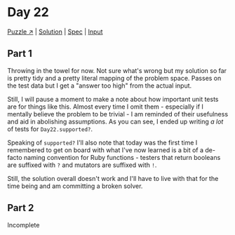 # Day 22

[Puzzle ↗️](https://adventofcode.com/2023/day/22) |
[Solution](../lib/day22.rb) |
[Spec](../spec/day22_spec.rb) |
[Input](../input/day22.txt)

## Part 1

Throwing in the towel for now. Not sure what's wrong but my solution so far is pretty tidy and a pretty literal mapping
of the problem space. Passes on the test data but I get a "answer too high" from the actual input.

Still, I will pause a moment to make a note about how important unit tests are for things like this. Almost every time
I omit them - especially if I mentally believe the problem to be trivial - I am reminded of their usefulness and aid in
abolishing assumptions. As you can see, I ended up writing _a lot_ of tests for `Day22.supported?`.

Speaking of `supported?` I'll also note that today was the first time I remembered to get on board with what I've now
learned is a bit of a de-facto naming convention for Ruby functions - testers that return booleans are suffixed with `?`
and mutators are suffixed with `!`.

Still, the solution overall doesn't work and I'll have to live with that for the time being and am committing a broken
solver.

## Part 2

Incomplete
